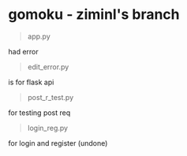 # gomoku - ziminl's branch

>app.py

had error

> edit_error.py

is for flask api 

> post_r_test.py

for testing post req

> login_reg.py

for login and register (undone)
